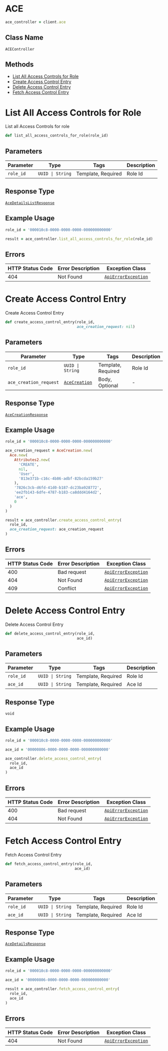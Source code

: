 # ACE

```ruby
ace_controller = client.ace
```

## Class Name

`ACEController`

## Methods

* [List All Access Controls for Role](../../doc/controllers/ace.md#list-all-access-controls-for-role)
* [Create Access Control Entry](../../doc/controllers/ace.md#create-access-control-entry)
* [Delete Access Control Entry](../../doc/controllers/ace.md#delete-access-control-entry)
* [Fetch Access Control Entry](../../doc/controllers/ace.md#fetch-access-control-entry)


# List All Access Controls for Role

List all Access Controls for role

```ruby
def list_all_access_controls_for_role(role_id)
```

## Parameters

| Parameter | Type | Tags | Description |
|  --- | --- | --- | --- |
| `role_id` | `UUID \| String` | Template, Required | Role Id |

## Response Type

[`AceDetailsListResponse`](../../doc/models/ace-details-list-response.md)

## Example Usage

```ruby
role_id = '000010c8-0000-0000-0000-000000000000'

result = ace_controller.list_all_access_controls_for_role(role_id)
```

## Errors

| HTTP Status Code | Error Description | Exception Class |
|  --- | --- | --- |
| 404 | Not Found | [`ApiErrorException`](../../doc/models/api-error-exception.md) |


# Create Access Control Entry

Create Access Control Entry

```ruby
def create_access_control_entry(role_id,
                                ace_creation_request: nil)
```

## Parameters

| Parameter | Type | Tags | Description |
|  --- | --- | --- | --- |
| `role_id` | `UUID \| String` | Template, Required | Role Id |
| `ace_creation_request` | [`AceCreation`](../../doc/models/ace-creation.md) | Body, Optional | - |

## Response Type

[`AceCreationResponse`](../../doc/models/ace-creation-response.md)

## Example Usage

```ruby
role_id = '000010c8-0000-0000-0000-000000000000'

ace_creation_request = AceCreation.new(
  Ace.new(
    Attributes2.new(
      'CREATE',
      nil,
      'User',
      '813e371b-c16c-4b86-adbf-82bcda159b27'
    ),
    '7826c3cb-d6fd-41d0-b187-dc23ba928772',
    'ee2fb143-6dfe-4787-b183-ca8ddd4164d2',
    'ace',
    0
  )
)

result = ace_controller.create_access_control_entry(
  role_id,
  ace_creation_request: ace_creation_request
)
```

## Errors

| HTTP Status Code | Error Description | Exception Class |
|  --- | --- | --- |
| 400 | Bad request | [`ApiErrorException`](../../doc/models/api-error-exception.md) |
| 404 | Not Found | [`ApiErrorException`](../../doc/models/api-error-exception.md) |
| 409 | Conflict | [`ApiErrorException`](../../doc/models/api-error-exception.md) |


# Delete Access Control Entry

Delete Access Control Entry

```ruby
def delete_access_control_entry(role_id,
                                ace_id)
```

## Parameters

| Parameter | Type | Tags | Description |
|  --- | --- | --- | --- |
| `role_id` | `UUID \| String` | Template, Required | Role Id |
| `ace_id` | `UUID \| String` | Template, Required | Ace Id |

## Response Type

`void`

## Example Usage

```ruby
role_id = '000010c8-0000-0000-0000-000000000000'

ace_id = '00000806-0000-0000-0000-000000000000'

ace_controller.delete_access_control_entry(
  role_id,
  ace_id
)
```

## Errors

| HTTP Status Code | Error Description | Exception Class |
|  --- | --- | --- |
| 400 | Bad request | [`ApiErrorException`](../../doc/models/api-error-exception.md) |
| 404 | Not Found | [`ApiErrorException`](../../doc/models/api-error-exception.md) |


# Fetch Access Control Entry

Fetch Access Control Entry

```ruby
def fetch_access_control_entry(role_id,
                               ace_id)
```

## Parameters

| Parameter | Type | Tags | Description |
|  --- | --- | --- | --- |
| `role_id` | `UUID \| String` | Template, Required | Role Id |
| `ace_id` | `UUID \| String` | Template, Required | Ace Id |

## Response Type

[`AceDetailsResponse`](../../doc/models/ace-details-response.md)

## Example Usage

```ruby
role_id = '000010c8-0000-0000-0000-000000000000'

ace_id = '00000806-0000-0000-0000-000000000000'

result = ace_controller.fetch_access_control_entry(
  role_id,
  ace_id
)
```

## Errors

| HTTP Status Code | Error Description | Exception Class |
|  --- | --- | --- |
| 404 | Not Found | [`ApiErrorException`](../../doc/models/api-error-exception.md) |

